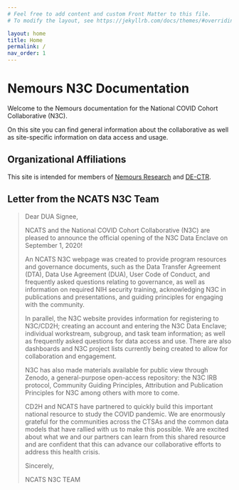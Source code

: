 ```yaml
---
# Feel free to add content and custom Front Matter to this file.
# To modify the layout, see https://jekyllrb.com/docs/themes/#overriding-theme-defaults

layout: home
title: Home
permalink: /
nav_order: 1
---
```


# Nemours N3C Documentation

Welcome to the Nemours documentation for the National COVID Cohort Collaborative (N3C).

On this site you can find general information about the collaborative as well as site-specific information on data access and usage.

## Organizational Affiliations

This site is intended for members of [Nemours Research](https://apps.nemoursresearch.org/ "Nemours Research Website") and [DE-CTR](https://www.de-ctr.org/ "DE-CTR Accel Website").

## Letter from the NCATS N3C Team

> Dear DUA Signee,  
>
> NCATS and the National COVID Cohort Collaborative (N3C) are pleased to announce the official opening of the N3C Data Enclave on September 1, 2020!
>
> An NCATS N3C webpage was created to provide program resources and governance documents, such as the Data Transfer Agreement (DTA), Data Use Agreement (DUA), User Code of Conduct, and frequently asked questions relating to governance, as well as information on required NIH security training, acknowledging N3C in publications and presentations, and guiding principles for engaging with the community.
>
> In parallel, the N3C website provides information for registering to N3C/CD2H; creating an account and entering the N3C Data Enclave; individual workstream, subgroup, and task team information; as well as frequently asked questions for data access and use. There are also dashboards and N3C project lists currently being created to allow for collaboration and engagement.
>
> N3C has also made materials available for public view through Zenodo, a general-purpose open-access repository: the N3C IRB protocol, Community Guiding Principles, Attribution and Publication Principles for N3C among others with more to come.
>
> CD2H and NCATS have partnered to quickly build this important national resource to study the COVID pandemic. We are enormously grateful for the communities across the CTSAs and the common data models that have rallied with us to make this possible. We are excited about what we and our partners can learn from this shared resource and are confident that this can advance our collaborative efforts to address this health crisis.
>
> Sincerely,
>
> NCATS N3C TEAM
